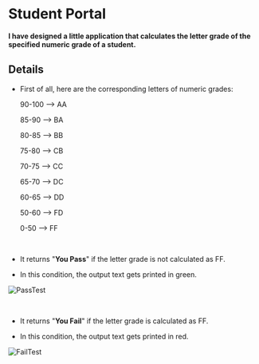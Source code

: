 # Student Portal

<b>I have designed a little application that calculates the letter grade of the specified numeric grade of a student.</b>

## Details
* First of all, here are the corresponding letters of numeric grades:

  90-100 --> AA
  
  85-90 --> BA
  
  80-85 --> BB
  
  75-80 --> CB
  
  70-75 --> CC
  
  65-70 --> DC
  
  60-65 --> DD
  
  50-60 --> FD
  
  0-50 --> FF
  
<br>

* It returns "<b>You Pass</b>" if the letter grade is not calculated as FF.

* In this condition, the output text gets printed in green.

![PassTest](https://github.com/user-attachments/assets/d1841193-8dfa-49f2-aa98-43cde8d9964f)


<br>

* It returns "<b>You Fail</b>" if the letter grade is calculated as FF.
  
* In this condition, the output text gets printed in red.

![FailTest](https://github.com/user-attachments/assets/2d4281d7-30f0-4d85-9372-22715f24a9c4)
